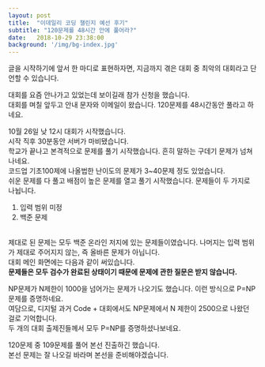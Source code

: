 ```yaml
---
layout: post
title:  "이데일리 코딩 챌린지 예선 후기"
subtitle: "120문제를 48시간 안에 풀어라?"
date:   2018-10-29 23:38:00
background: '/img/bg-index.jpg'
---
```


글을 시작하기에 앞서 한 마디로 표현하자면, 지금까지 겪은 대회 중 최악의 대회라고 단언할 수 있습니다.<br>

대회를 요즘 안나가고 있었는데 보이길래 참가 신청을 했습니다.<br>
대회를 며칠 앞두고 안내 문자와 이메일이 왔습니다. 120문제를 48시간동안 풀라고 하네요.<br>

10월 26일 낮 12시 대회가 시작했습니다.<br>
시작 직후 30분동안 서버가 마비됐습니다.<br>
학교가 끝나고 본격적으로 문제를 풀기 시작했습니다. 흔히 말하는 구데기 문제가 넘쳐나네요.<br>
코드업 기초100제에 나올법한 난이도의 문제가 3~40문제 정도 있었습니다.<br>
쉬운 문제를 다 풀고 배점이 높은 문제를 열고 풀기 시작했습니다. 문제들이 두 가지로 나뉩니다.
1. 입력 범위 미정
2. 백준 문제
<br>
제대로 된 문제는 모두 백준 온라인 저지에 있는 문제들이였습니다. 나머지는 입력 범위가 제대로 주어지지 않는, 즉 올바른 문제가 아닙니다.<br>
대회 메인 화면에는 다음과 같이 써있습니다.<br>
<b>문제들은 모두 검수가 완료된 상태이기 때문에 문제에 관한 질문은 받지 않습니다.</b><br>

NP문제가 N제한이 1000을 넘어가는 문제가 나오기도 했습니다. 이런 방식으로 P=NP 문제를 증명하네요.<br>
여담으로, 디지털 과거 Code + 대회에서도 NP문제에서 N 제한이 2500으로 나왔던 걸로 기억합니다.<br>
두 개의 대회 출제진들께서 모두 P=NP를 증명하셨나보네요.

120문제 중 109문제를 풀어 본선 진출하긴 했습니다.<br>
본선 문제는 잘 나오길 바라며 본선을 준비해야겠습니다.
